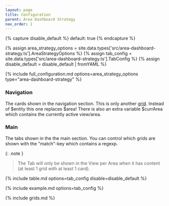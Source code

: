 ```yaml
---
layout: page
title: Configuration
parent: Area Dashboard Strategy
nav_order: 1
---
```


{% capture disable_default %}
default: true
{% endcapture %}

{% assign area_strategy_options = site.data.types['src/area-dashboard-strategy.ts'].AreaStrategyOptions %}
{% assign tab_config = site.data.types['src/area-dashboard-strategy.ts'].TabConfig %}
{% assign disable_default = disable_default | fromYAML %}

{% include full_configuration.md options=area_strategy_options type="area-dashboard-strategy" %}

### Navigation

The cards shown in the navigation section. This is only another [grid](#grid).
Instead of $entity this one replaces $area!
There is also an extra variable $currArea which contains the currently active view/area.

### Main

The tabs shown in the the main section.
You can control which grids are shown with the "match"-key which contains a regexp.

{: .note }
> The Tab will only be shown in the View per Area when it has content (at least 1 grid with at least 1 card).

{% include table.md options=tab_config disable=disable_default %}

{% include example.md options=tab_config %}

{% include grids.md %}
